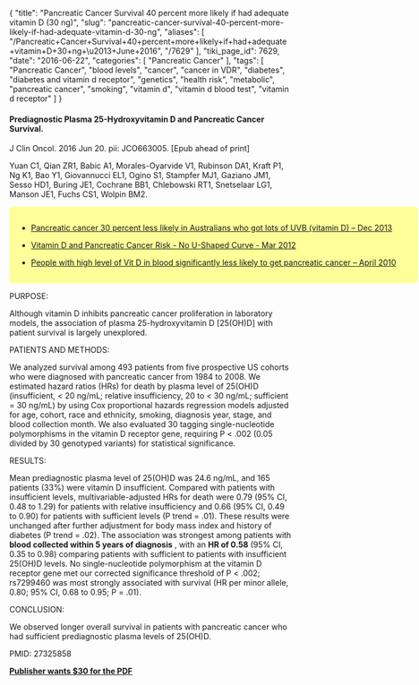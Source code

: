 {
    "title": "Pancreatic Cancer Survival 40 percent more likely if had adequate vitamin D (30 ng)",
    "slug": "pancreatic-cancer-survival-40-percent-more-likely-if-had-adequate-vitamin-d-30-ng",
    "aliases": [
        "/Pancreatic+Cancer+Survival+40+percent+more+likely+if+had+adequate+vitamin+D+30+ng+\u2013+June+2016",
        "/7629"
    ],
    "tiki_page_id": 7629,
    "date": "2016-06-22",
    "categories": [
        "Pancreatic Cancer"
    ],
    "tags": [
        "Pancreatic Cancer",
        "blood levels",
        "cancer",
        "cancer in VDR",
        "diabetes",
        "diabetes and vitamin d receptor",
        "genetics",
        "health risk",
        "metabolic",
        "pancreatic cancer",
        "smoking",
        "vitamin d",
        "vitamin d blood test",
        "vitamin d receptor"
    ]
}


#### Prediagnostic Plasma 25-Hydroxyvitamin D and Pancreatic Cancer Survival.

J Clin Oncol. 2016 Jun 20. pii: JCO663005. <span>[Epub ahead of print]</span>

Yuan C1, Qian ZR1, Babic A1, Morales-Oyarvide V1, Rubinson DA1, Kraft P1, Ng K1, Bao Y1, Giovannucci EL1, Ogino S1, Stampfer MJ1, Gaziano JM1, Sesso HD1, Buring JE1, Cochrane BB1, Chlebowski RT1, Snetselaar LG1, Manson JE1, Fuchs CS1, Wolpin BM2.

<div class="border" style="background-color:#FF9;padding:15px;margin:10px 0;border-radius:5px;width:700px">

* [Pancreatic cancer 30 percent less likely in Australians who got lots of UVB (vitamin D) – Dec 2013](/posts/pancreatic-cancer-30-percent-less-likely-in-australians-who-got-lots-of-uvb-vitamin-d)

* [Vitamin D and Pancreatic Cancer Risk - No U-Shaped Curve - Mar 2012](/posts/vitamin-d-and-pancreatic-cancer-risk-no-u-shaped-curve)

* [People with high level of Vit D in blood significantly less likely to get pancreatic cancer – April 2010](/posts/people-with-high-level-of-vit-d-in-blood-significantly-less-likely-to-get-pancreatic-cancer)

</div>

PURPOSE:

Although vitamin D inhibits pancreatic cancer proliferation in laboratory models, the association of plasma 25-hydroxyvitamin D <span>[25(OH)D]</span> with patient survival is largely unexplored.

PATIENTS AND METHODS:

We analyzed survival among 493 patients from five prospective US cohorts who were diagnosed with pancreatic cancer from 1984 to 2008. We estimated hazard ratios (HRs) for death by plasma level of 25(OH)D (insufficient, < 20 ng/mL; relative insufficiency, 20 to < 30 ng/mL; sufficient = 30 ng/mL) by using Cox proportional hazards regression models adjusted for age, cohort, race and ethnicity, smoking, diagnosis year, stage, and blood collection month. We also evaluated 30 tagging single-nucleotide polymorphisms in the vitamin D receptor gene, requiring P < .002 (0.05 divided by 30 genotyped variants) for statistical significance.

RESULTS:

Mean prediagnostic plasma level of 25(OH)D was 24.6 ng/mL, and 165 patients (33%) were vitamin D insufficient. Compared with patients with insufficient levels, multivariable-adjusted HRs for death were 0.79 (95% CI, 0.48 to 1.29) for patients with relative insufficiency and 0.66 (95% CI, 0.49 to 0.90) for patients with sufficient levels (P trend = .01). These results were unchanged after further adjustment for body mass index and history of diabetes (P trend = .02). The association was strongest among patients with  **blood collected within 5 years of diagnosis** , with an  **HR of 0.58**  (95% CI, 0.35 to 0.98) comparing patients with sufficient to patients with insufficient 25(OH)D levels. No single-nucleotide polymorphism at the vitamin D receptor gene met our corrected significance threshold of P < .002; rs7299460 was most strongly associated with survival (HR per minor allele, 0.80; 95% CI, 0.68 to 0.95; P = .01).

CONCLUSION:

We observed longer overall survival in patients with pancreatic cancer who had sufficient prediagnostic plasma levels of 25(OH)D.

PMID: 27325858

 **[Publisher wants $30 for the PDF](http://articleworks.cadmus.com/buy?c=1608355&url_back=http%3A%2F%2Fjco.ascopubs.org%2Fcontent%2Fearly%2F2016%2F06%2F15%2FJCO.2015.66.3005.full.pdf%2Bhtml%3Fsid%3Dd5c74220-edc4-4e97-83ac-0c7d7e2c0ab1&url=http%3A%2F%2Fjco.ascopubs.org%2Fcontent%2Fearly%2F2016%2F06%2F15%2FJCO.2015.66.3005.full.pdf&journal=jco&volume=&issue_number=&cover_date=June%2020%2C%202016&startpage=&pages=11&price=19.95&buyopt=4&member=&title=Prediagnostic%20Plasma%2025-Hydroxyvitamin%20D%20and%20Pancreatic%20Cancer%20Survival&authors=Chen%20Yuan%2C%20Zhi%20Rong%20Qian%2C%20Ana%20Babic%2C%20Vicente%20Morales-Oyarvide%2C%20Douglas%20A.%20Rubinson%2C%20Peter%20Kraft%2C%20Kimmie%20Ng%2C%20Ying%20Bao%2C%20Edward%20L.%20Giovannucci%2C%20Shuji%20Ogino%2C%20Meir%20J.%20Stampfer%2C%20John%20Michael%20Gaziano%2C%20Howard%20D.%20Sesso%2C%20Julie%20E.%20Buring%2C%20Barbara%20B.%20Cochrane%2C%20Rowan%20T.%20Chlebowski%2C%20Linda%20G.%20Snetselaar%2C%20JoAnn%20E.%20Manson%2C%20Charles%20S.%20Fuchs%2C%20Brian%20M.%20Wolpin)**